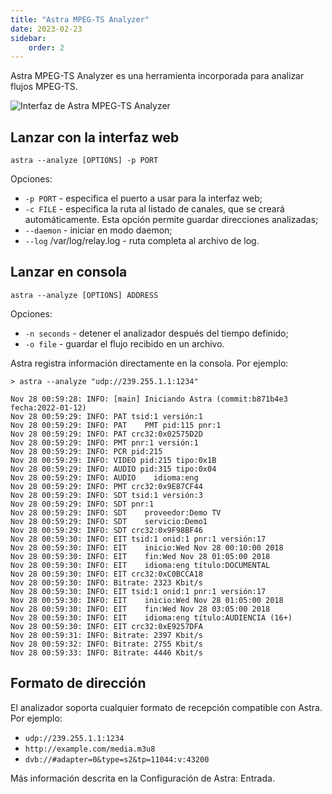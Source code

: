 ```yaml
---
title: "Astra MPEG-TS Analyzer"
date: 2023-02-23
sidebar:
    order: 2
---
```


Astra MPEG-TS Analyzer es una herramienta incorporada para analizar flujos MPEG-TS.

![Interfaz de Astra MPEG-TS Analyzer](https://cdn.cesbo.com/help/misc/tools-and-utilities/tv-and-media/astra-mpeg-ts-analyzer/analyzer.png)

## Lanzar con la interfaz web

```
astra --analyze [OPTIONS] -p PORT
```

Opciones:

- `-p PORT` - especifica el puerto a usar para la interfaz web;
- `-c FILE` - especifica la ruta al listado de canales, que se creará automáticamente. Esta opción permite guardar direcciones analizadas;
- `--daemon` - iniciar en modo daemon;
- `--log` /var/log/relay.log - ruta completa al archivo de log.

## Lanzar en consola

```
astra --analyze [OPTIONS] ADDRESS
```

Opciones:

- `-n seconds` - detener el analizador después del tiempo definido;
- `-o file` - guardar el flujo recibido en un archivo.

Astra registra información directamente en la consola. Por ejemplo:

```
> astra --analyze "udp://239.255.1.1:1234"

Nov 28 00:59:28: INFO: [main] Iniciando Astra (commit:b871b4e3 fecha:2022-01-12)
Nov 28 00:59:29: INFO: PAT tsid:1 versión:1
Nov 28 00:59:29: INFO: PAT    PMT pid:115 pnr:1
Nov 28 00:59:29: INFO: PAT crc32:0x02575D2D
Nov 28 00:59:29: INFO: PMT pnr:1 versión:1
Nov 28 00:59:29: INFO: PCR pid:215
Nov 28 00:59:29: INFO: VIDEO pid:215 tipo:0x1B
Nov 28 00:59:29: INFO: AUDIO pid:315 tipo:0x04
Nov 28 00:59:29: INFO: AUDIO    idioma:eng
Nov 28 00:59:29: INFO: PMT crc32:0x9E87CF44
Nov 28 00:59:29: INFO: SDT tsid:1 versión:3
Nov 28 00:59:29: INFO: SDT pnr:1
Nov 28 00:59:29: INFO: SDT    proveedor:Demo TV
Nov 28 00:59:29: INFO: SDT    servicio:Demo1
Nov 28 00:59:29: INFO: SDT crc32:0x9F98BF46
Nov 28 00:59:30: INFO: EIT tsid:1 onid:1 pnr:1 versión:17
Nov 28 00:59:30: INFO: EIT    inicio:Wed Nov 28 00:10:00 2018
Nov 28 00:59:30: INFO: EIT    fin:Wed Nov 28 01:05:00 2018
Nov 28 00:59:30: INFO: EIT    idioma:eng título:DOCUMENTAL
Nov 28 00:59:30: INFO: EIT crc32:0xC0BCCA18
Nov 28 00:59:30: INFO: Bitrate: 2323 Kbit/s
Nov 28 00:59:30: INFO: EIT tsid:1 onid:1 pnr:1 versión:17
Nov 28 00:59:30: INFO: EIT    inicio:Wed Nov 28 01:05:00 2018
Nov 28 00:59:30: INFO: EIT    fin:Wed Nov 28 03:05:00 2018
Nov 28 00:59:30: INFO: EIT    idioma:eng título:AUDIENCIA (16+)
Nov 28 00:59:30: INFO: EIT crc32:0xE9257DFA
Nov 28 00:59:31: INFO: Bitrate: 2397 Kbit/s
Nov 28 00:59:32: INFO: Bitrate: 2755 Kbit/s
Nov 28 00:59:33: INFO: Bitrate: 4446 Kbit/s
```

## Formato de dirección

El analizador soporta cualquier formato de recepción compatible con Astra. Por ejemplo:

- `udp://239.255.1.1:1234`
- `http://example.com/media.m3u8`
- `dvb://#adapter=0&type=s2&tp=11044:v:43200`

Más información descrita en la Configuración de Astra: Entrada.